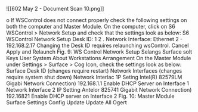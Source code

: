![[602 May 2 - Document Scan 10.png]]

o If WSControl does not connect properly check the following settings on both
the computer and Master Module.
On the computer, click on S6 WSControl > Network Setup and check that the
settings look as below:
S6 WSControl Network Setup
Desk ID:
1
2
.
Network Interface:
Ethernet 2 - 192.168.2.17
Changing the Desk ID requires relaunching wsControl.
Cancel
Apply and Relaunch
Fig. 9: WS Control Network Setup
Selangs
Surface
solt Keys
User
System
About
Workstations
Arrangement
On the Master
Module under
Settings >
Surface > Cog
Icon, check the
settings look
as below:
Surface
Desk ID (changes require restart)
Network Interfaces (changes require system shut down)
Network Interlac 1P Seting Intel(R) 82579LM Gigabi Network Connection)
192.168.1.1
Enable DHCP Server on Interface 1
Network Interface 2 IP Setting Antelor 825741 Gigabit Network Connection)
192.16821
Enable DHCP server on Interface 2
Fig. 10: Master Module
Surface Settings
Config
Update
Update All
Ogert
